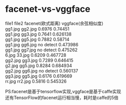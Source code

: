 # facenet-vs-vggface
file1    file2    facenet(欧式距离)  vggface(余弦相似度)  
gg1.jpg  gg2.jpg  0.6976             0.74451   
gg1.jpg  gg3.jpg  0.7641             0.626138  
gg1.jpg  gg5.jpg  0.7882             0.58714  
gg1.jpg  gg6.jpg  no detect          0.473986  
gg1.jpg  gg7.jpg  no detect          0.475262  
6.jpg    33.jpg   0.6209             0.467728  
gg2.jpg  gg3.jpg  0.7289             0.646415  
g2.jpg   gg5.jpg  0.8284             0.684934  
gg2.jpg  gg6.jpg  no detect          0.560137   
gg3.jpg  gg5.jpg  0.6176             0.619669   
rr.jpg   rr2.jpg  0.5816             0.545326  

PS:facenet是基于tensorflow实现,vggface是基于caffe实现   
还有TensorFlow的facenet运行相当慢，耗时是caffe的5倍
